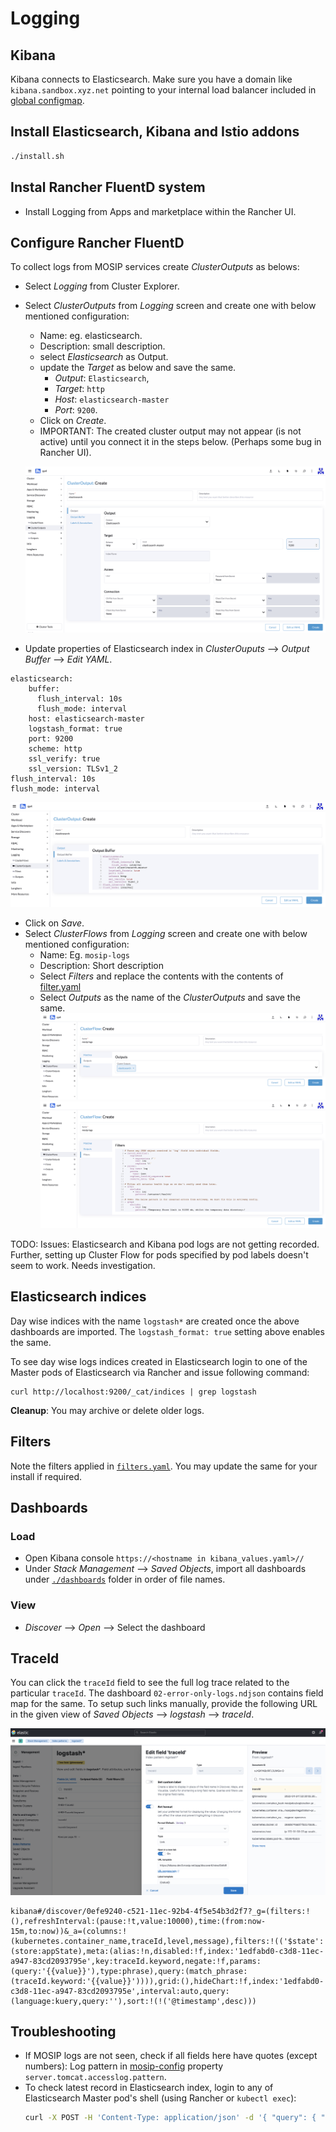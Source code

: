 # Logging

## Kibana
Kibana connects to Elasticsearch. Make sure you have a domain like `kibana.sandbox.xyz.net` pointing to your internal load balancer included in [global configmap](../mosip/global_configmap.yaml.sample).

## Install Elasticsearch, Kibana and Istio addons
```sh 
./install.sh
```

## Instal Rancher FluentD system
* Install Logging from Apps and marketplace within the Rancher UI.

## Configure Rancher FluentD
To collect logs from MOSIP services create _ClusterOutputs_ as belows:
* Select _Logging_ from Cluster Explorer.
* Select _ClusterOutputs_ from _Logging_ screen and create one with below mentioned configuration:
    *  Name: eg. elasticsearch.
    *  Description: small description.
    *  select _Elasticsearch_ as Output.
    *  update the _Target_ as below and save the same.
        * _Output_: `Elasticsearch`, 
        * _Target_: `http`
        * _Host_: `elasticsearch-master` 
        * _Port_: `9200`.
    * Click on _Create_.
    * IMPORTANT: The created cluster output may not appear (is not active) until you connect it in the steps below. (Perhaps some bug in Rancher UI).
    
    ![](../docs/_images/clusteroutput.png)
    
* Update properties of Elasticsearch index in _ClusterOuputs_ --> _Output Buffer_ --> _Edit YAML_.
```
elasticsearch:
    buffer:
      flush_interval: 10s
      flush_mode: interval
    host: elasticsearch-master
    logstash_format: true
    port: 9200
    scheme: http
    ssl_verify: true
    ssl_version: TLSv1_2
flush_interval: 10s
flush_mode: interval
```
![](../docs/_images/clusteroutput-properties.png)
    
* Click on _Save_.
* Select _ClusterFlows_ from _Logging_ screen and create one with below mentioned configuration: 
    * Name: Eg. `mosip-logs`
    * Description: Short description
    * Select _Filters_ and replace the contents with the contents of [filter.yaml](./filter.yaml)
    * Select _Outputs_ as the name of the _ClusterOutputs_ and save the same.
    ![](../docs/_images/clusterflow-outputs.png)
    ![](../docs/_images/clusterflow-filter.png)
    
TODO: Issues: Elasticsearch and Kibana pod logs are not getting recorded. Further, setting up Cluster Flow for pods specified by pod labels doesn't seem to work. Needs investigation.

## Elasticsearch indices 
Day wise indices with the name `logstash*` are created once the above dashboards are imported. The `logstash_format: true` setting above enables the same.

To see day wise logs indices created in Elasticsearch login to one of the Master pods of Elasticsearch via Rancher and issue following command:
```
curl http://localhost:9200/_cat/indices | grep logstash
```
**Cleanup**: You may archive or delete older logs.

## Filters
Note the filters applied in [`filters.yaml`](filters.yaml). You may update the same for your install if required. 

## Dashboards
### Load
* Open Kibana console `https://<hostname in kibana_values.yaml>//`
* Under _Stack Management_ --> _Saved Objects_, import all dashboards under [`./dashboards`](./dashboards) folder in order of file names. 
### View
* _Discover_ --> _Open_ --> Select the dashboard

## TraceId
You can click the `traceId` field to see the full log trace related to the particular `traceId`. The dashboard `02-error-only-logs.ndjson` contains field map for the same.  To setup such links manually, provide the following URL in the given view of _Saved Objects_ --> _logstash_ --> _traceId_.

![](../docs/_images/traceid-kibana-setting.png)
 
```
kibana#/discover/0efe9240-c521-11ec-92b4-4f5e54b3d2f7?_g=(filters:!(),refreshInterval:(pause:!t,value:10000),time:(from:now-15m,to:now))&_a=(columns:!(kubernetes.container_name,traceId,level,message),filters:!(('$state':(store:appState),meta:(alias:!n,disabled:!f,index:'1edfabd0-c3d8-11ec-a947-83cd2093795e',key:traceId.keyword,negate:!f,params:(query:'{{value}}'),type:phrase),query:(match_phrase:(traceId.keyword:'{{value}}')))),grid:(),hideChart:!f,index:'1edfabd0-c3d8-11ec-a947-83cd2093795e',interval:auto,query:(language:kuery,query:''),sort:!(!('@timestamp',desc)))
```

## Troubleshooting
* If MOSIP logs are not seen, check if all fields here have quotes (except numbers):
Log pattern in [mosip-config](https://github.com/mosip/mosip-config/blob/develop3-v3/application-default.properties) property `server.tomcat.accesslog.pattern`.
* To check latest record in Elasticsearch index, login to any of Elasticsearch Master pod's shell (using Rancher or `kubectl exec`):
    ```sh
    curl -X POST -H 'Content-Type: application/json' -d '{ "query": { "match_all": {} }, "size": 1, "sort": [ { "@timestamp": { "order": "desc" } } ] }' http://localhost:9200/<index-name>/_search
    ```
